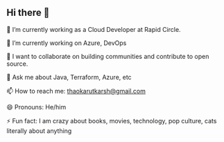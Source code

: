## Hi there 👋

🔭 I’m currently working as a Cloud Developer at Rapid Circle.

🌱 I’m currently working on Azure, DevOps

👯 I want to collaborate on building communities and contribute to open source.

💬 Ask me about Java, Terraform, Azure, etc

📫 How to reach me: thaokarutkarsh@gmail.com

😄 Pronouns: He/him

⚡ Fun fact: I am crazy about books, movies, technology, pop culture, cats literally about anything
